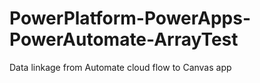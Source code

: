 # PowerPlatform-PowerApps-PowerAutomate-ArrayTest
 Data linkage from Automate cloud flow to Canvas app
